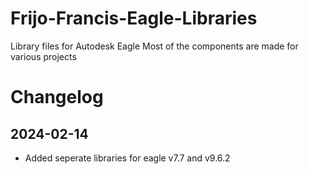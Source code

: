 # Frijo-Francis-Eagle-Libraries
Library files for Autodesk Eagle
Most of the components are made for various projects 

# Changelog

## 2024-02-14

 - Added seperate libraries for eagle v7.7 and v9.6.2

